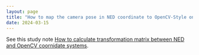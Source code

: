 ```yaml
---
layout: page
title: "How to map the camera pose in NED coordinate to OpenCV-Style one" 
date: 2024-03-15
---
```


See this study note [How to calculate transformation matrix between NED and OpenCV coornidate systems](https://github.com/ccj5351/studynotes/blob/master/3d-geometry/NED-Coordinate-to-OpenCV-Style.md).
